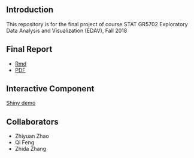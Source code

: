 ## Introduction
This repository is for the final project of course
	STAT GR5702 Exploratory Data Analysis and Visualization (EDAV), Fall 2018

## Final Report
- [Rmd](https://github.com/ZhangZhida/EDAV_FinalProject/blob/master/FinalReport.Rmd)
- [PDF](https://github.com/ZhangZhida/EDAV_FinalProject/blob/master/FinalReport.pdf)
	

## Interactive Component
[Shiny demo](https://yourbestcollegechoice.shinyapps.io/final_proj/)

## Collaborators
- Zhiyuan Zhao
- Qi Feng
- Zhida Zhang

